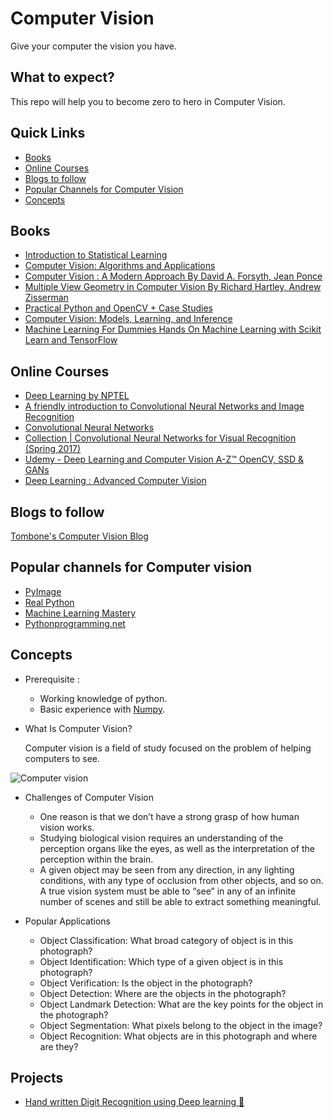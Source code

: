 # Computer Vision

Give your computer the vision you have.

## What to expect?

This repo will help you to become zero to hero in Computer Vision.

## Quick Links

- [Books](#books)
- [Online Courses](#online-course)
- [Blogs to follow](#blogs-to-follow)
- [Popular Channels for Computer Vision](#popular-channels-for-computer-vision)
- [Concepts](#concepts)


## Books

- [Introduction to Statistical Learning](https://www-bcf.usc.edu/~gareth/ISL/ISLR%20Seventh%20Printing.pdf)
- [Computer Vision: Algorithms and Applications](http://szeliski.org/Book/)
- [Computer Vision : A Modern Approach By David A. Forsyth, Jean Ponce](http://cmuems.com/excap/readings/forsyth-ponce-computer-vision-a-modern-approach.pdf)
- [Multiple View Geometry in Computer Vision By Richard Hartley, Andrew Zisserman](http://books.google.com/books?hl=en&lr=&id=si3R3Pfa98QC&oi=fnd&pg=PR11&dq=computer+vision&ots=aQo-nw6e4Q&sig=zGRDslfuKd1ytlZWwTaTKcuLdNw)
- [Practical Python and OpenCV + Case Studies](https://github.com/Shivanandroy/Study-Materials/blob/master/Practical%20Python%20and%20OpenCV%2C%203rd%20Edition.pdf)
- [Computer Vision: Models, Learning, and Inference](https://web.itu.edu.tr/hulyayalcin/Signal_Processing_Books/2010_Szeliski_ComputerVision.pdf)
- [Machine Learning For Dummies Hands On Machine Learning with Scikit Learn and TensorFlow](https://github.com/yanshengjia/ml-road/blob/master/resources/Hands%20On%20Machine%20Learning%20with%20Scikit%20Learn%20and%20TensorFlow.pdf)

## Online Courses

- [Deep Learning by NPTEL](https://nptel.ac.in/courses/106106184/)
- [A friendly introduction to Convolutional Neural Networks and Image Recognition](https://www.youtube.com/watch?v=2-Ol7ZB0MmU)
- [Convolutional Neural Networks](https://www.coursera.org/learn/convolutional-neural-networks)
- [Collection | Convolutional Neural Networks for Visual Recognition (Spring 2017)](https://www.youtube.com/watch?v=vT1JzLTH4G4&list=PL3FW7Lu3i5JvHM8ljYj-zLfQRF3EO8sYv)
- [Udemy - Deep Learning and Computer Vision A-Z™ OpenCV, SSD & GANs](https://www.udemy.com/course/computer-vision-a-z/)
- [Deep Learning : Advanced Computer Vision](https://www.udemy.com/advanced-computer-vision/?src=sac&kw=deep%20learning%3A%20advanced)

## Blogs to follow
[Tombone's Computer Vision Blog](http://www.computervisionblog.com/)

## Popular channels for Computer vision
- [PyImage](https://www.pyimagesearch.com/)
- [Real Python](https://realpython.com/tutorials/computer-vision/)
- [Machine Learning Mastery](https://machinelearningmastery.com/what-is-computer-vision/)
- [Pythonprogramming.net](https://pythonprogramming.net/search/?q=opencv)

## Concepts

- Prerequisite :

  - Working knowledge of python.
  - Basic experience with [Numpy](https://colab.research.google.com/github/GokuMohandas/practicalAI/blob/master/notebooks/02_NumPy.ipynb).

- What Is Computer Vision?

  Computer vision is a field of study focused on the problem of helping computers to see.

![Computer vision](../../../images/computer_vision_logo.jpg)

- Challenges of Computer Vision

    - One reason is that we don’t have a strong grasp of how human vision works.
    - Studying biological vision requires an understanding of the perception organs like the eyes, as well as the                 interpretation of the perception within the brain.
    - A given object may be seen from any direction, in any lighting conditions, with any type of occlusion from other             objects, and so on. A true vision system must be able to “see” in any of an infinite number of scenes and still be           able to extract something meaningful.
    
- Popular Applications
    - Object Classification: What broad category of object is in this photograph?
    - Object Identification: Which type of a given object is in this photograph?
    - Object Verification: Is the object in the photograph?
    - Object Detection: Where are the objects in the photograph?
    - Object Landmark Detection: What are the key points for the object in the photograph?
    - Object Segmentation: What pixels belong to the object in the image?
    - Object Recognition: What objects are in this photograph and where are they?

## Projects
- [Hand written Digit Recognition using Deep learning 🔢](Concepts/Image%20recognition/Digit%20recognition%20in%20Keras)
